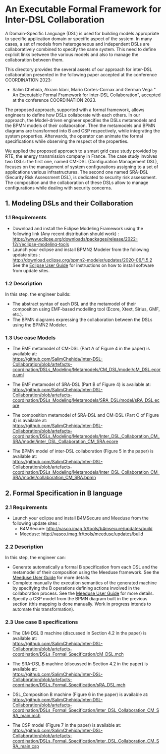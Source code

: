 # An Executable Formal Framework for Inter-DSL Collaboration

A Domain-Specific Language (DSL) is used for building models appropriate to specific application domain or specific aspect of the system.  In many cases, a set of models from heterogeneous and independent DSLs are collaboratively combined to specify the same system. This need to define explicit links between the various models and also to manage the collaboration between them.

This directory provides the several assets of our approach for inter-DSL collaboration presented in the following paper accepted at the conference COORDINATION 2023:

- Salim Chehida, Akram Idani, Mario Cortes-Cornax and German Vega " An Executable Formal Framework for Inter-DSL Collaboration", accepted at the conference COORDINATION 2023.

The proposed approach, supported with a formal framework, allows engineers to define how DSLs collaborate with each others. In our approach, the Model-driven engineer specifies the DSLs metamodels and the BPMN models of their collaboration. Then the metamodels and BPMN diagrams are transformed into B and CSP respectively, while integrating the system properties. Afterwards, the operator can animate the formal specifications while observing the respect of the properties.

We applied the proposed approach to a smart grid case study provided by RTE, the energy transmission company in France. The case study involves two DSLs: the first one, named CM-DSL (Configuration Management DSL), focuses on the management of system configurations assigning to a set of applications various infrastructures. The second one named SRA-DSL (Security Risk Assessment DSL), is dedicated to security risk assessment. The composition and the collaboration of these DSLs allow to manage configurations while dealing with security concerns.

## 1.  Modeling DSLs and their Collaboration

### 1.1 Requirements
- Download and install the Eclipse Modeling Framework using the following link (Any recent distribution should work) : <br>
 https://www.eclipse.org/downloads/packages/release/2022-12/r/eclipse-modeling-tools 
- Launch your eclipse and install BPMN2 Modeler from the following update sites : <br>
 http://download.eclipse.org/bpmn2-modeler/updates/2020-06/1.5.2  <br>
 See the [Eclipse User Guide](https://help.eclipse.org/latest/index.jsp?topic=%2Forg.eclipse.platform.doc.user%2Ftasks%2Ftasks-129.htm&cp%3D0_3_17) for instructions on how to install software from update sites.
 
 ### 1.2 Description
In this step, the engineer builds:
- The abstract syntax of each DSL and the metamodel of their composition using EMF-based modelling tool (Ecore, Xtext, Sirius, GMF, etc.).
- The BPMN diagrams expressing the collaboration between the DSLs using the BPMN2 Modeler.


### 1.3 Use case Models

- The EMF metamodel of CM-DSL (Part A of Figure 4 in the paper) is available at: <br>
https://github.com/SalimChehida/Inter-DSL-Collaboration/blob/artefacts-coordination/DSLs_Modeling/Metamodels/CM_DSL/model/cM_DSL.ecore.uml

- The EMF metamodel of SRA-DSL (Part B of Figure 4) is available at: <br>
https://github.com/SalimChehida/Inter-DSL-Collaboration/blob/artefacts-coordination/DSLs_Modeling/Metamodels/SRA_DSL/model/sRA_DSL.ecore

- The composition metamodel of SRA-DSL and CM-DSL (Part C of Figure 4) is available at: <br>
https://github.com/SalimChehida/Inter-DSL-Collaboration/blob/artefacts-coordination/DSLs_Modeling/Metamodels/Inter_DSL_Collaboration_CM_SRA/model/inter_DSL_Collaboration_CM_SRA.ecore

- The BPMN model of inter-DSL collaboration (Figure 5 in the paper) is available at: <br>
https://github.com/SalimChehida/Inter-DSL-Collaboration/blob/artefacts-coordination/DSLs_Modeling/Metamodels/Inter_DSL_Collaboration_CM_SRA/model/collaboration_CM_SRA.bpmn

## 2. Formal Specification in B language

### 2.1 Requirements
- Launch your eclipse and install B4MSecure and Meeduse from the following update sites : <br>
  - B4MSecure: http://vasco.imag.fr/tools/b4msecure/updates/build
  - Meeduse: http://vasco.imag.fr/tools/meeduse/updates/build

### 2.2 Description
In this step, the engineer can:
- Generate automatically a formal B specification from each DSL and the metamodel of their composition using the Meeduse framework. See the [Meeduse User Guide]( http://vasco.imag.fr/tools/meeduse/html/index.html) for more details.
- Complete manually the execution semantics of the generated machine by specifying the B operations defining actions involved in the collaboration process. See the [Meeduse User Guide]( http://vasco.imag.fr/tools/meeduse/html/index.html) for more details.
- Specify a CSP model from the BPMN diagram built in the previous section (this mapping is done manually. Work in progress intends to automate this transformation).

### 2.3 Use case B specifications

- The CM-DSL B machine (discussed in Section 4.2 in the paper) is available at: <br>
https://github.com/SalimChehida/Inter-DSL-Collaboration/blob/artefacts-coordination/DSLs_Formal_Specification/cM_DSL.mch

- The SRA-DSL B machine (discussed in Section 4.2 in the paper) is available at: <br>
https://github.com/SalimChehida/Inter-DSL-Collaboration/blob/artefacts-coordination/DSLs_Formal_Specification/sRA_DSL.mch

- DSL_Composition B machine (Figure 6 in the paper) is available at: <br>
https://github.com/SalimChehida/Inter-DSL-Collaboration/blob/artefacts-coordination/DSLs_Formal_Specification/inter_DSL_Collaboration_CM_SRA_main.mch

- The CSP model (Figure 7 in the paper) is available at: <br>
https://github.com/SalimChehida/Inter-DSL-Collaboration/blob/artefacts-coordination/DSLs_Formal_Specification/inter_DSL_Collaboration_CM_SRA_main.csp

